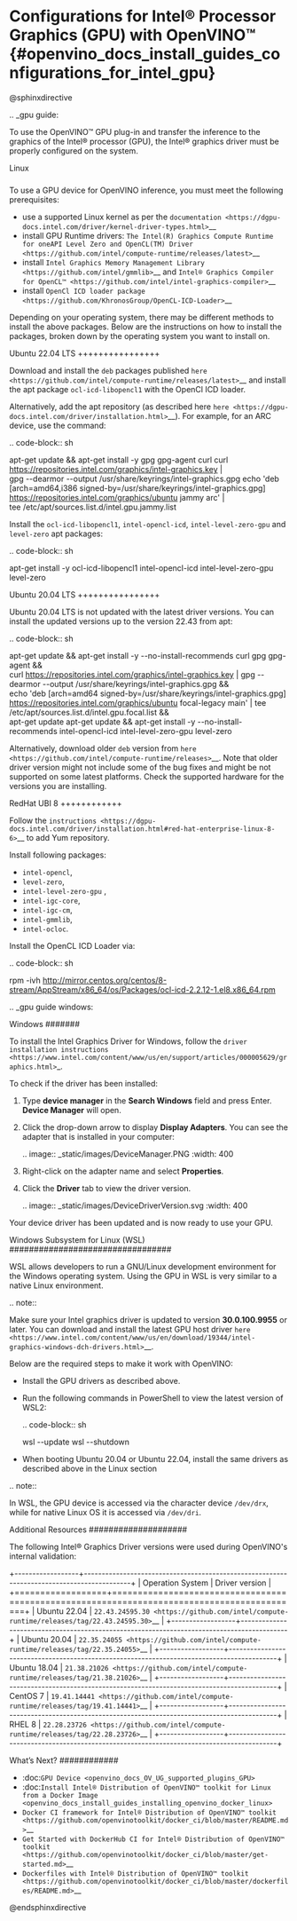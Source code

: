 # Configurations for Intel® Processor Graphics (GPU) with OpenVINO™ {#openvino_docs_install_guides_configurations_for_intel_gpu}

@sphinxdirective

.. _gpu guide:

To use the OpenVINO™ GPU plug-in and transfer the inference to the graphics of the Intel® processor (GPU), the Intel® graphics driver must be properly configured on the system.

Linux
#####

To use a GPU device for OpenVINO inference, you must meet the following prerequisites:

- use a supported Linux kernel as per the `documentation <https://dgpu-docs.intel.com/driver/kernel-driver-types.html>`__
- install GPU Runtime drivers: `The Intel(R) Graphics Compute Runtime for oneAPI Level Zero and OpenCL(TM) Driver <https://github.com/intel/compute-runtime/releases/latest>`__
- install `Intel Graphics Memory Management Library <https://github.com/intel/gmmlib>`__ and `Intel® Graphics Compiler for OpenCL™ <https://github.com/intel/intel-graphics-compiler>`__
- install `OpenCl ICD loader package <https://github.com/KhronosGroup/OpenCL-ICD-Loader>`__

Depending on your operating system, there may be different methods to install the above packages. Below are the instructions on how to install the packages, broken down by the operating system you want to install on.

Ubuntu 22.04 LTS
++++++++++++++++

Download and install the `deb` packages published `here <https://github.com/intel/compute-runtime/releases/latest>`__ and install the apt package `ocl-icd-libopencl1` with the OpenCl ICD loader.

Alternatively, add the apt repository (as described here `here <https://dgpu-docs.intel.com/driver/installation.html>`__). For example, for an ARC device, use the command:

.. code-block:: sh
   
   apt-get update && apt-get install -y gpg gpg-agent curl
   curl https://repositories.intel.com/graphics/intel-graphics.key | \
     gpg --dearmor --output /usr/share/keyrings/intel-graphics.gpg
   echo 'deb [arch=amd64,i386 signed-by=/usr/share/keyrings/intel-graphics.gpg] https://repositories.intel.com/graphics/ubuntu jammy arc' | \
     tee  /etc/apt/sources.list.d/intel.gpu.jammy.list


Install the `ocl-icd-libopencl1`, `intel-opencl-icd`, `intel-level-zero-gpu` and `level-zero` apt packages:

.. code-block:: sh

   apt-get install -y ocl-icd-libopencl1 intel-opencl-icd intel-level-zero-gpu level-zero

Ubuntu 20.04 LTS
++++++++++++++++

Ubuntu 20.04 LTS is not updated with the latest driver versions. You can install the updated versions up to the version 22.43 from apt:

.. code-block:: sh
   
   apt-get update && apt-get install -y --no-install-recommends curl gpg gpg-agent && \
   curl https://repositories.intel.com/graphics/intel-graphics.key | gpg --dearmor --output /usr/share/keyrings/intel-graphics.gpg && \
   echo 'deb [arch=amd64 signed-by=/usr/share/keyrings/intel-graphics.gpg] https://repositories.intel.com/graphics/ubuntu focal-legacy main' | tee  /etc/apt/sources.list.d/intel.gpu.focal.list && \
   apt-get update
   apt-get update && apt-get install -y --no-install-recommends intel-opencl-icd intel-level-zero-gpu level-zero

Alternatively, download older `deb` version from `here <https://github.com/intel/compute-runtime/releases>`__. Note that older driver version might not include some of the bug fixes and might be not supported on some latest platforms. Check the supported hardware for the versions you are installing.

RedHat UBI 8
++++++++++++

Follow the `instructions <https://dgpu-docs.intel.com/driver/installation.html#red-hat-enterprise-linux-8-6>`__ to add Yum repository.

Install following packages: 

* `intel-opencl`,
* `level-zero`,
* `intel-level-zero-gpu` ,
* `intel-igc-core`, 
* `intel-igc-cm`, 
* `intel-gmmlib`,
* `intel-ocloc`.

Install the OpenCL ICD Loader via:

.. code-block:: sh

   rpm -ivh http://mirror.centos.org/centos/8-stream/AppStream/x86_64/os/Packages/ocl-icd-2.2.12-1.el8.x86_64.rpm

.. _gpu guide windows:

Windows
#######

To install the Intel Graphics Driver for Windows, follow the `driver installation instructions <https://www.intel.com/content/www/us/en/support/articles/000005629/graphics.html>`_.

To check if the driver has been installed:

1. Type **device manager** in the **Search Windows** field and press Enter. **Device Manager** will open.
2. Click the drop-down arrow to display **Display Adapters**. You can see the adapter that is installed in your computer: 

   .. image:: _static/images/DeviceManager.PNG
      :width: 400

3. Right-click on the adapter name and select **Properties**.
4. Click the **Driver** tab to view the driver version.

   .. image:: _static/images/DeviceDriverVersion.svg
      :width: 400

Your device driver has been updated and is now ready to use your GPU.

Windows Subsystem for Linux (WSL)
#################################

WSL allows developers to run a GNU/Linux development environment for the Windows operating system. Using the GPU in WSL is very similar to a native Linux environment.

.. note::

   Make sure your Intel graphics driver is updated to version **30.0.100.9955** or later. You can download and install the latest GPU host driver `here <https://www.intel.com/content/www/us/en/download/19344/intel-graphics-windows-dch-drivers.html>`__.

Below are the required steps to make it work with OpenVINO:

- Install the GPU drivers as described above.
- Run the following commands in PowerShell to view the latest version of WSL2:

  .. code-block:: sh

     wsl --update
     wsl --shutdown
  
- When booting Ubuntu 20.04 or Ubuntu 22.04, install the same drivers as described above in the Linux section

.. note:: 
   
   In WSL, the GPU device is accessed via the character device `/dev/drx`, while for native Linux OS it is accessed via `/dev/dri`.

Additional Resources
####################

The following Intel® Graphics Driver versions were used during OpenVINO's internal validation:

+------------------+-------------------------------------------------------------------------------------------+
| Operation System | Driver version                                                                            |
+==================+===========================================================================================+
| Ubuntu 22.04     | `22.43.24595.30 <https://github.com/intel/compute-runtime/releases/tag/22.43.24595.30>`__ |
+------------------+-------------------------------------------------------------------------------------------+
| Ubuntu 20.04     | `22.35.24055 <https://github.com/intel/compute-runtime/releases/tag/22.35.24055>`__       |
+------------------+-------------------------------------------------------------------------------------------+
| Ubuntu 18.04     | `21.38.21026 <https://github.com/intel/compute-runtime/releases/tag/21.38.21026>`__       |
+------------------+-------------------------------------------------------------------------------------------+
| CentOS 7         | `19.41.14441 <https://github.com/intel/compute-runtime/releases/tag/19.41.14441>`__       |
+------------------+-------------------------------------------------------------------------------------------+
| RHEL 8           | `22.28.23726 <https://github.com/intel/compute-runtime/releases/tag/22.28.23726>`__       |
+------------------+-------------------------------------------------------------------------------------------+


What’s Next?
############

* :doc:`GPU Device <openvino_docs_OV_UG_supported_plugins_GPU>`
* :doc:`Install Intel® Distribution of OpenVINO™ toolkit for Linux from a Docker Image <openvino_docs_install_guides_installing_openvino_docker_linux>`
* `Docker CI framework for Intel® Distribution of OpenVINO™ toolkit <https://github.com/openvinotoolkit/docker_ci/blob/master/README.md>`__
* `Get Started with DockerHub CI for Intel® Distribution of OpenVINO™ toolkit <https://github.com/openvinotoolkit/docker_ci/blob/master/get-started.md>`__
* `Dockerfiles with Intel® Distribution of OpenVINO™ toolkit <https://github.com/openvinotoolkit/docker_ci/blob/master/dockerfiles/README.md>`__

@endsphinxdirective


